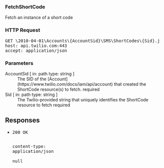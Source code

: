 <!DOCTYPE html><html><head><title></title><link rel="stylesheet" href="./OpenApi.css"/><meta charset="utf-8"/><meta name="viewport" content="width=device-width, initial-scale=1"/></head><body><article><section class="requestOverview"><h1 class="request-summary">FetchShortCode</h1><p class="request-description">Fetch an instance of a short code</p></section><section class="http"><h3>HTTP Request</h3><pre class="http-example"><span class="request-line">GET</span> <span class="http-target">\2010-04-01\Accounts\{AccountSid}\SMS\ShortCodes\{Sid}.json</span> <span class="http-version">HTTP/1.1</span>&#xA;<span class="header-line">host</span>: <span class="header-value">api.twilio.com:443</span>&#xA;<span class="header-line">accept</span>: <span class="header-value">application/json</span>&#xA;</pre></section><dl class="parameters"><h3>Parameters</h3><dt class="parameter"><span class="parameter-name">AccountSid</span> [ in: <span class="parameter-location">path</span> type: <span class="parameter-type">string</span> ]</dt><dd class="parameter"><span class="parameter-description">The SID of the [Account](https://www.twilio.com/docs/iam/api/account) that created the ShortCode resource(s) to fetch.</span> <span class="parameter-required">required</span></dd><dt class="parameter"><span class="parameter-name">Sid</span> [ in: <span class="parameter-location">path</span> type: <span class="parameter-type">string</span> ]</dt><dd class="parameter"><span class="parameter-description">The Twilio-provided string that uniquely identifies the ShortCode resource to fetch</span> <span class="parameter-required">required</span></dd></dl><section class="responses"><h2>Responses</h2><ul class="responses"><li class="response"><pre class="http-example"><span class="status-line">200</span> <span class="status-description">OK</span>
<span class="header-line">content-type</span>: <span class="header-value">application/json</span>&#xA;&#xA;null</pre></li></ul></section></article></body></html>